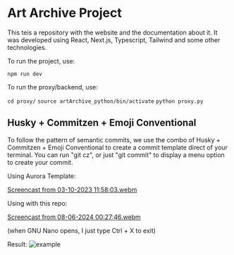 # Art Archive Project

This teis a repository with the website and the documentation about it. It was developed using React, Next.js, Typescript, Tailwind and some other technologies.

To run the project, use:

`npm run dev`

To run the proxy/backend, use:

`cd proxy/`
`source artArchive_python/bin/activate`
`python proxy.py`

## Husky + Commitzen + Emoji Conventional

To follow the pattern of semantic commits, we use the combo of Husky + Commitzen + Emoji Conventional to create a commit template direct of your terminal. You can run "git cz", or just "git commit" to display a menu option to create your commit.

Using Aurora Template:

[Screencast from 03-10-2023 11:58:03.webm](https://github.com/PedroPotenza/Aurora/assets/83480686/743cbf64-d9d3-4cc9-b17b-81b12c8d435d)

Using with this repo:

[Screencast from 08-06-2024 00:27:46.webm](https://github.com/PedroPotenza/Art-Archive-Front/assets/83480686/ce2e1e32-c361-4b8f-a1c0-9f16bb1e0b6c)

(when GNU Nano opens, I just type Ctrl + X to exit)

Result: ![example](https://github.com/PedroPotenza/Aurora/assets/83480686/8cd81785-4a79-4dd4-ab9e-2588478d50bb)
